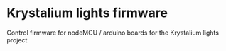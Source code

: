 # Krystalium lights firmware
Control firmware for nodeMCU / arduino boards for the Krystalium lights project
